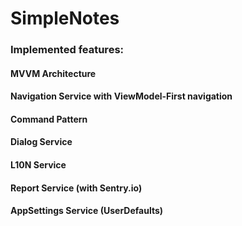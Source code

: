# SimpleNotes

### Implemented features:

#### MVVM Architecture
#### Navigation Service with ViewModel-First navigation
#### Command Pattern
#### Dialog Service
#### L10N Service
#### Report Service (with Sentry.io)
#### AppSettings Service (UserDefaults)
